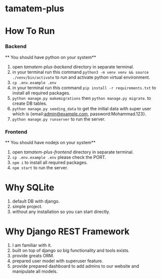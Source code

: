 # tamatem-plus
# How To Run

### Backend
** You should have python on your system**
1. open _tamatem-plus-backend_ directory in separate terminal.
1. in your terminal run this command `python3 -m venv venv && source ./venv/bin/activate` to run and activate python virtual environment.
1. `cp .env.example .env`
1. in your terminal run this command `pip install -r requirements.txt` to install all required packages.
1. `python manage.py makemigrations` then `python manage.py migrate`. to create DB tables.
1. `python manage.py seeding_data` to get the initial data with super user which is {email:admin@example.com, password:Mohammad.123}.
1. `python manage.py runserver` to run the server.

### Frontend
** You should have nodejs on your system**

1. open _tamatem-plus-frontend_ directory in separate terminal.
1. `cp .env.example .env` please check the PORT.
1. `npm i` to install all required packages.
1. `npm start` to run the server.

# Why SQLite

1. default DB with django.
1. simple project.
1. without any installation so you can start directly.

# Why Django REST Framework

1. I am familiar with it.
1. built on top of django so big functionality and tools exists.
1. provide greats ORM.
1. prepared user model with superuser feature.
1. provide prepared dashboard to add admins to our website and manipulate all models.